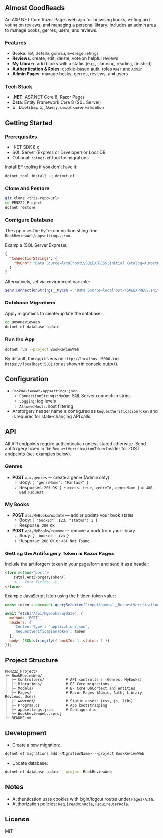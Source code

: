 ## Almost GoodReads

An ASP.NET Core Razor Pages web app for browsing books, writing and voting on reviews, and managing a personal library. Includes an admin area to manage books, genres, users, and reviews.

### Features
- **Books**: list, details, genres, average ratings
- **Reviews**: create, edit, delete, vote on helpful reviews
- **My Library**: add books with a status (e.g., planning, reading, finished)
- **Authentication & Roles**: cookie-based auth; roles `User` and `Admin`
- **Admin Pages**: manage books, genres, reviews, and users

### Tech Stack
- **.NET**: ASP.NET Core 8, Razor Pages
- **Data**: Entity Framework Core 8 (SQL Server)
- **UI**: Bootstrap 5, jQuery, unobtrusive validation

## Getting Started

### Prerequisites
- .NET SDK 8.x
- SQL Server (Express or Developer) or LocalDB
- Optional: `dotnet-ef` tool for migrations

Install EF tooling if you don't have it:
```bash
dotnet tool install -g dotnet-ef
```

### Clone and Restore
```bash
git clone <this-repo-url>
cd PRN222_Project
dotnet restore
```

### Configure Database
The app uses the `MyCnn` connection string from `BookReviewWeb/appsettings.json`.

Example (SQL Server Express):
```json
{
  "ConnectionStrings": {
    "MyCnn": "Data Source=localhost\\SQLEXPRESS;Initial Catalog=AlmostGoodReads;Trusted_Connection=SSPI;Encrypt=false;TrustServerCertificate=true"
  }
}
```

Alternatively, set via environment variable:
```powershell
$env:ConnectionStrings__MyCnn = "Data Source=localhost\\SQLEXPRESS;Initial Catalog=AlmostGoodReads;Trusted_Connection=SSPI;Encrypt=false;TrustServerCertificate=true"
```

### Database Migrations
Apply migrations to create/update the database:
```bash
cd BookReviewWeb
dotnet ef database update
```

### Run the App
```bash
dotnet run --project BookReviewWeb
```
By default, the app listens on `http://localhost:5000` and `https://localhost:5001` (or as shown in console output).

## Configuration
- `BookReviewWeb/appsettings.json`
  - `ConnectionStrings:MyCnn`: SQL Server connection string
  - `Logging`: log levels
  - `AllowedHosts`: host filtering
- Antiforgery header name is configured as `RequestVerificationToken` and is required for state-changing API calls.

## API

All API endpoints require authentication unless stated otherwise. Send antiforgery token in the `RequestVerificationToken` header for POST endpoints (see examples below).

### Genres
- **POST** `api/genres` — create a genre (Admin only)
  - Body: `{ "genreName": "Fantasy" }`
  - Responses: `200 OK { success: true, genreId, genreName }` or `400 Bad Request`

### My Books
- **POST** `api/MyBooks/update` — add or update your book status
  - Body: `{ "bookId": 123, "status": 1 }`
  - Response: `200 OK`
- **POST** `api/MyBooks/remove` — remove a book from your library
  - Body: `{ "bookId": 123 }`
  - Response: `200 OK` or `404 Not Found`

### Getting the Antiforgery Token in Razor Pages
Include the antiforgery token in your page/form and send it as a header:
```html
<form method="post">
    @Html.AntiForgeryToken()
    <!-- form fields -->
</form>
```

Example JavaScript fetch using the hidden token value:
```javascript
const token = document.querySelector('input[name="__RequestVerificationToken"]').value;

await fetch('/api/MyBooks/update', {
  method: 'POST',
  headers: {
    'Content-Type': 'application/json',
    'RequestVerificationToken': token
  },
  body: JSON.stringify({ bookId: 1, status: 1 })
});
```

## Project Structure
```text
PRN222_Project/
├─ BookReviewWeb/
│  ├─ Controllers/          # API controllers (Genres, MyBooks)
│  ├─ Migrations/           # EF Core migrations
│  ├─ Models/               # EF Core DbContext and entities
│  ├─ Pages/                # Razor Pages (Admin, Auth, Library, Reviews, User)
│  ├─ wwwroot/              # Static assets (css, js, libs)
│  ├─ Program.cs            # App bootstrapping
│  ├─ appsettings.json      # Configuration
│  └─ BookReviewWeb.csproj
└─ README.md
```

## Development
- Create a new migration:
```bash
dotnet ef migrations add <MigrationName> --project BookReviewWeb
```
- Update database:
```bash
dotnet ef database update --project BookReviewWeb
```

## Notes
- Authentication uses cookies with login/logout routes under `Pages/Auth`.
- Authorization policies: `RequireAdminRole`, `RequireUserRole`.

## License
MIT

